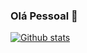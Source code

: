### Olá Pessoal 👋


[![Github stats](https://github-readme-stats.vercel.app/api?username=Lucas-Alonso11&show_icons=true&theme=radical)](https://github.com/anuraghazra/github-readme-stats)
